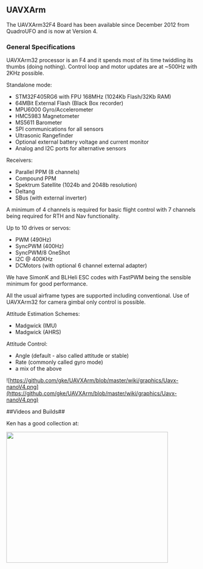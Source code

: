 ## UAVXArm ##

The UAVXArm32F4 Board has been available since December 2012 from QuadroUFO and is now at Version 4.

### General Specifications ###

UAVXArm32 processor is an F4 and it spends most of its time twiddling its thumbs (doing nothing). Control loop and motor updates are at ~500Hz with 2KHz possible. 

Standalone mode:

  * STM32F405RG6 with FPU 168MHz (1024Kb Flash/32Kb RAM)
  * 64MBit External Flash (Black Box recorder)
  * MPU6000 Gyro/Accelerometer
  * HMC5983 Magnetometer
  * MS5611 Barometer
  * SPI communications for all sensors
  * Ultrasonic Rangefinder
  * Optional external battery voltage and current monitor
  * Analog and I2C ports for alternative sensors

Receivers:

  * Parallel PPM (8 channels)
  * Compound PPM
  * Spektrum Satellite (1024b and 2048b resolution)
  * Deltang
  * SBus (with external inverter)

A minimum of 4 channels is required for basic flight control with 7 channels being required for RTH and Nav functionality.

Up to 10 drives or servos:

  * PWM (490Hz)
  * SyncPWM (400Hz)
  * SyncPWM/8 OneShot 
  * I2C @ 400KHz
  * DCMotors (with optional 6 channel external adapter)

We have SimonK and BLHeli ESC codes with FastPWM being the sensible minimum for good performance.

All the usual airframe types are supported including conventional. Use of UAVXArm32 for camera gimbal only control is possible.

Attitude Estimation Schemes:

  * Madgwick (IMU)
  * Madgwick (AHRS)

Attitude Control:

  * Angle (default - also called attitude or stable)
  * Rate (commonly called gyro mode)
  * a mix of the above
 
![https://github.com/gke/UAVXArm/blob/master/wiki/graphics/Uavx-nanoV4.png](https://github.com/gke/UAVXArm/blob/master/wiki/graphics/Uavx-nanoV4.png)

##Videos and Builds##

Ken has a good collection at:


<a href='http://www.youtube.com/watch?feature=player_embedded&v=fUZlUUwVRLw' target='_blank'><img src='http://img.youtube.com/vi/fUZlUUwVRLw/0.jpg' width='425' height=344 /></a>
